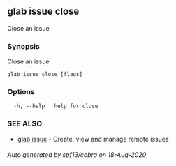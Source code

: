 ## glab issue close

Close an issue

### Synopsis

Close an issue

```
glab issue close [flags]
```

### Options

```
  -h, --help   help for close
```

### SEE ALSO

* [glab issue](glab_issue.md)	 - Create, view and manage remote issues

###### Auto generated by spf13/cobra on 18-Aug-2020
